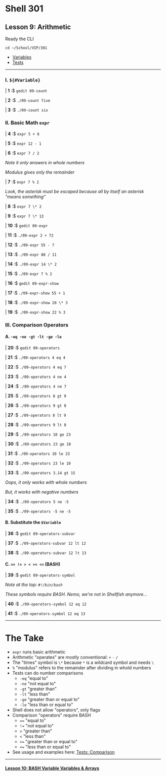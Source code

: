 # Shell 301
## Lesson 9: Arithmetic

Ready the CLI

`cd ~/School/VIP/301`

- [Variables](https://github.com/inkVerb/vip/blob/master/Cheat-Sheets/Variables.md)
- [Tests](https://github.com/inkVerb/vip/blob/master/Cheat-Sheets/Tests.md)

___

### I. `${#Variable}`

| **1** :$ `gedit 09-count`

| **2** :$ `./09-count five`

| **3** :$ `./09-count six`

### II. Basic Math `expr`

| **4** :$ `expr 5 + 6`

| **5** :$ `expr 12 - 1`

| **6** :$ `expr 7 / 2`

*Note it only answers in whole numbers*

*Modulus gives only the remainder*

| **7** :$ `expr 7 % 2`

*Look, the asterisk must be escaped because all by itself an asterisk "means something"*

| **8** :$ `expr 7 \* 2`

| **9** :$ `expr 7 \* 13`

| **10** :$ `gedit 09-expr`

| **11** :$ `./09-expr 2 + 72`

| **12** :$ `./09-expr 55 - 7`

| **13** :$ `./09-expr 88 / 11`

| **14** :$ `./09-expr 14 \* 2`

| **15** :$ `./09-expr 7 % 2`

| **16** :$ `gedit 09-expr-show`

| **17** :$ `./09-expr-show 55 + 1`

| **18** :$ `./09-expr-show 20 \* 3`

| **19** :$ `./09-expr-show 22 % 3`

### III. Comparison Operators

#### A. `-eq -ne -gt -lt -ge -le`

| **20** :$ `gedit 09-operators`

| **21** :$ `./09-operators 4 eq 4`

| **22** :$ `./09-operators 4 eq 7`

| **23** :$ `./09-operators 4 ne 4`

| **24** :$ `./09-operators 4 ne 7`

| **25** :$ `./09-operators 8 gt 9`

| **26** :$ `./09-operators 9 gt 8`

| **27** :$ `./09-operators 8 lt 9`

| **28** :$ `./09-operators 9 lt 8`

| **29** :$ `./09-operators 10 ge 23`

| **30** :$ `./09-operators 23 ge 10`

| **31** :$ `./09-operators 10 le 23`

| **32** :$ `./09-operators 23 le 10`

| **33** :$ `./09-operators 3.14 gt 15`

*Oops, it only works with whole numbers*

*But, it works with negative numbers*

| **34** :$ `./09-operators 5 ne -5`

| **35** :$ `./09-operators -5 ne -5`

#### B. Substitute the `$Variable`

| **36** :$ `gedit 09-operators-subvar`

| **37** :$ `./09-operators-subvar 12 lt 12`

| **38** :$ `./09-operators-subvar 12 lt 13`

#### C. `== != > < >= <=` (BASH)

| **39** :$ `gedit 09-operators-symbol`

*Note at the top: `#!/bin/bash`*

*These symbols require BASH. Nemo, we're not in Shellfish anymore...*

| **40** :$ `./09-operators-symbol 12 eq 12`

| **41** :$ `./09-operators-symbol 12 eq 13`

___

# The Take

- `expr` runs basic arithmetic
- Arithmetic "operates" are mostly conventional: `+` `-` `/`
- The "times" symbol is `\*` because `*` is a wildcard symbol and needs `\`
- `%` "modulus" refers to the remainder after dividing in whold numbers
- Tests can do number comparisons
  - `-eq` "equal to"
  - `-ne` "not equal to"
  - `-gt` "greater than"
  - `-lt` "less than"
  - `-ge` "greater than or equal to"
  - `-le` "less than or equal to"
- Shell does not allow "operators", only flags
- Comparison "operators" require BASH
  - `==` "equal to"
  - `!=` "not equal to"
  - `>` "greater than"
  - `<` "less than"
  - `>=` "greater than or equal to"
  - `<=` "less than or equal to"
- See usage and examples here: [Tests: Comparison](https://github.com/inkVerb/vip/blob/master/Cheat-Sheets/Tests.md#comparison)

___

#### [Lesson 10: BASH Variable Variables & Arrays](https://github.com/inkVerb/vip/blob/master/301-shell/Lesson-10.md)
